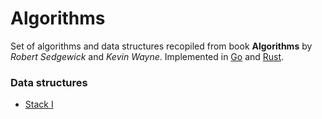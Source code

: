 # Algorithms

Set of algorithms and data structures recopiled from book **Algorithms** by _Robert Sedgewick_ and _Kevin Wayne_. Implemented in [Go](https://go.dev) and [Rust](https://www.rust-lang.org).

### Data structures

- [Stack I](./stack_I/)
